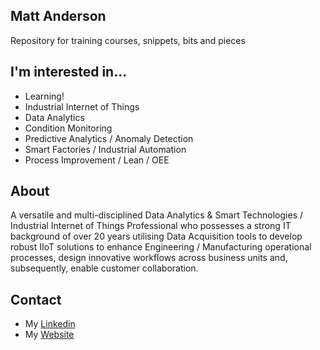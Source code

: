 ## Matt Anderson

Repository for training courses, snippets, bits and pieces

## I'm interested in...

- Learning!
- Industrial Internet of Things
- Data Analytics
- Condition Monitoring
- Predictive Analytics / Anomaly Detection
- Smart Factories / Industrial Automation
- Process Improvement / Lean / OEE

## About
A versatile and multi-disciplined Data Analytics & Smart Technologies / Industrial Internet of Things Professional who possesses a strong IT background of over 20 years utilising Data Acquisition tools to develop robust IIoT solutions to enhance Engineering / Manufacturing operational processes, design innovative workflows across business units and, subsequently, enable customer collaboration.

## Contact

- My [Linkedin](https://www.linkedin.com/in/matthewjanderson/)
- My [Website](https://mattanderson.ch/)

<!--
**matt-he-wanders-on/matt-he-wanders-on** is a ✨ _special_ ✨ repository because its `README.md` (this file) appears on your GitHub profile.

Here are some ideas to get you started:

- 🔭 I’m currently working on ...
- 🌱 I’m currently learning ...
- 👯 I’m looking to collaborate on ...
- 🤔 I’m looking for help with ...
- 💬 Ask me about ...
- 📫 How to reach me: ...

-->
